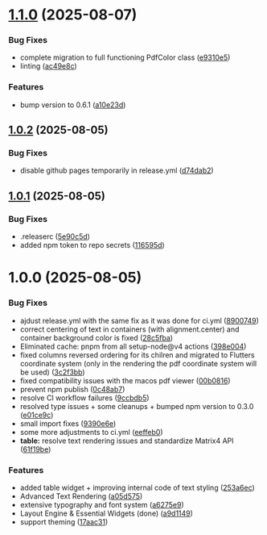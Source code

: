 # [1.1.0](https://github.com/nick-we/typescript-pdf/compare/v1.0.2...v1.1.0) (2025-08-07)


### Bug Fixes

* complete migration to full functioning PdfColor class ([e9310e5](https://github.com/nick-we/typescript-pdf/commit/e9310e540641a2d1b90f3da6554b1b44cb0c0ffe))
* linting ([ac49e8c](https://github.com/nick-we/typescript-pdf/commit/ac49e8c3fe5702abdc1cd62ce5c195534f683df8))


### Features

* bump version to 0.6.1 ([a10e23d](https://github.com/nick-we/typescript-pdf/commit/a10e23dd310d8c87eaed6c5adcc1a9a9664711bf))

## [1.0.2](https://github.com/nick-we/typescript-pdf/compare/v1.0.1...v1.0.2) (2025-08-05)


### Bug Fixes

* disable github pages temporarily in release.yml ([d74dab2](https://github.com/nick-we/typescript-pdf/commit/d74dab2133d08bdcabcda0e1d0fcf9faf7277441))

## [1.0.1](https://github.com/nick-we/typescript-pdf/compare/v1.0.0...v1.0.1) (2025-08-05)


### Bug Fixes

* .releaserc ([5e90c5d](https://github.com/nick-we/typescript-pdf/commit/5e90c5d164222ab59d183bc0325b19e7f5034996))
* added npm token to repo secrets ([116595d](https://github.com/nick-we/typescript-pdf/commit/116595de27dfad62908dd34825740356968d02a6))

# 1.0.0 (2025-08-05)


### Bug Fixes

* ajdust release.yml with the same fix as it was done for ci.yml ([8900749](https://github.com/nick-we/typescript-pdf/commit/890074997708a0178b6a40fd712e2170a0ac8eec))
* correct centering of text in containers (with alignment.center) and container background color is fixed ([28c5fba](https://github.com/nick-we/typescript-pdf/commit/28c5fbab8b4c0c0e5c0cabb84cd067cc2f5e2418))
* Eliminated cache: pnpm from all setup-node@v4 actions ([398e004](https://github.com/nick-we/typescript-pdf/commit/398e0044e92e7323531d23093f9bf995db7149ab))
* fixed columns reversed ordering for its chilren and migrated to Flutters coordinate system (only in the rendering the pdf coordinate system will be used) ([3c2f3bb](https://github.com/nick-we/typescript-pdf/commit/3c2f3bbc6d69514e52a48b76a9c7523f202c27ea))
* fixed compatibility issues with the macos pdf viewer ([00b0816](https://github.com/nick-we/typescript-pdf/commit/00b0816c07c8aa95c71701108c029d1da603a0c6))
* prevent npm publish ([0c48ab7](https://github.com/nick-we/typescript-pdf/commit/0c48ab7a05c73f3b42f860f52090017e1a75f96c))
* resolve CI workflow failures ([9ccbdb5](https://github.com/nick-we/typescript-pdf/commit/9ccbdb5a778db1f27bdea65a5a9b2963a013b0b6))
* resolved type issues + some cleanups + bumped npm version to 0.3.0 ([e01ce9c](https://github.com/nick-we/typescript-pdf/commit/e01ce9c5e0e8f4b77f7cb5d75810b2962ff3f965))
* small import fixes ([9390e6e](https://github.com/nick-we/typescript-pdf/commit/9390e6e564410c7bbe3af596585dd69e4e802bc3))
* some more adjustments to ci.yml ([eeffeb0](https://github.com/nick-we/typescript-pdf/commit/eeffeb01d41d14c9f6af8f42209a0ee3a3ee5ca4))
* **table:** resolve text rendering issues and standardize Matrix4 API ([61f19be](https://github.com/nick-we/typescript-pdf/commit/61f19bed5360a3375bb41567f64ef53575b1ff8b))


### Features

* added table widget + improving internal code of text styling ([253a6ec](https://github.com/nick-we/typescript-pdf/commit/253a6ecc549fa27a5062ccdba7de0e85878bc70c))
* Advanced Text Rendering ([a05d575](https://github.com/nick-we/typescript-pdf/commit/a05d57575ec70ac1ecfc10e8f3dfff72a0a9c865))
* extensive typography and font system ([a6275e9](https://github.com/nick-we/typescript-pdf/commit/a6275e9f06f787781bcecee8cef96ca68c6d6199))
* Layout Engine & Essential Widgets (done) ([a9d1149](https://github.com/nick-we/typescript-pdf/commit/a9d1149c0cda11eb6c1aebf5cb050d39ee2cbf13))
* support theming ([17aac31](https://github.com/nick-we/typescript-pdf/commit/17aac310e896270213af9012d21999758ce9fb21))

